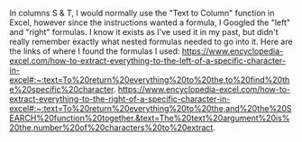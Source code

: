 In columns S & T, I would normally use the "Text to Column" function in Excel, however since the instructions wanted a formula, I Googled the "left" and "right" formulas. 
I know it exists as I've used it in my past, but didn't really remember exactly what nested formulas needed to go into it.
Here are the links of where I found the formulas I used:
https://www.encyclopedia-excel.com/how-to-extract-everything-to-the-left-of-a-specific-character-in-excel#:~:text=To%20return%20everything%20to%20the,to%20find%20the%20specific%20character.
https://www.encyclopedia-excel.com/how-to-extract-everything-to-the-right-of-a-specific-character-in-excel#:~:text=To%20return%20everything%20to%20the,and%20the%20SEARCH%20function%20together.&text=The%20text%20argument%20is%20the,number%20of%20characters%20to%20extract.
